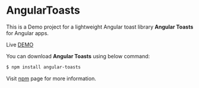 # AngularToasts

This is a Demo project for a lightweight Angular toast library **Angular Toasts** for Angular apps.

Live [DEMO](https://angular-toasts.vercel.app/)

You can download **Angular Toasts** using below command:

```bash
$ npm install angular-toasts
```

Visit [npm](https://www.npmjs.com/package/angular-toasts) page for more information.
